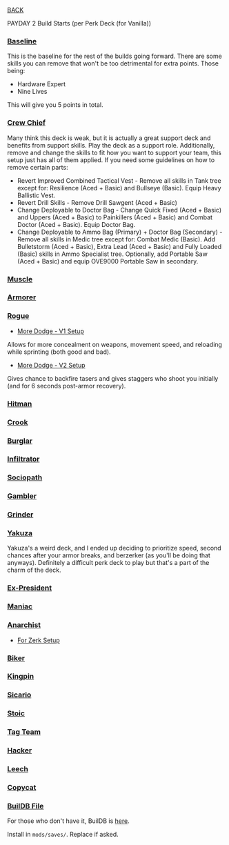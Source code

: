 
[BACK](..)

PAYDAY 2 Build Starts (per Perk Deck (for Vanilla))

### [Baseline](https://pd2builder.netlify.app/?s=0-4100081100010-51010-4100)

This is the baseline for the rest of the builds going forward. There are some skills you can remove that won't be too detrimental for extra points. Those being:

- Hardware Expert
- Nine Lives

This will give you 5 points in total.

### [Crew Chief](https://pd2builder.netlify.app/?s=1Q3I1000sz1000120-41010-4100&p=0&a=6&d=5)

Many think this deck is weak, but it is actually a great support deck and benefits from support skills. Play the deck as a support role. Additionally, remove and change the skills to fit how you want to support your team, this setup just has all of them applied. If you need some guidelines on how to remove certain parts:

- Revert Improved Combined Tactical Vest - Remove all skills in Tank tree except for: Resilience (Aced + Basic) and Bullseye (Basic). Equip Heavy Ballistic Vest.
- Revert Drill Skills - Remove Drill Sawgent (Aced + Basic)
- Change Deployable to Doctor Bag - Change Quick Fixed (Aced + Basic) and Uppers (Aced + Basic) to Painkillers (Aced + Basic) and Combat Doctor (Aced + Basic). Equip Doctor Bag.
- Change Deployable to Ammo Bag (Primary) + Doctor Bag (Secondary) - Remove all skills in Medic tree except for: Combat Medic (Basic). Add Bulletstorm (Aced + Basic), Extra Lead (Aced + Basic) and Fully Loaded (Basic) skills in Ammo Specialist tree. Optionally, add Portable Saw (Aced + Basic) and equip OVE9000 Portable Saw in secondary.

### [Muscle](https://pd2builder.netlify.app/?s=003I100081100010-51010-4100&p=1&a=3)

### [Armorer](https://pd2builder.netlify.app/?s=0-410008N100010-51010-4100&p=2&a=6)

### [Rogue](https://pd2builder.netlify.app/?s=003I100081100010-6110-4100&p=3&a=0)

- [More Dodge - V1 Setup](https://pd2builder.netlify.app/?s=003I100081100010-5w710-4100&p=3&a=0)

Allows for more concealment on weapons, movement speed, and reloading while sprinting (both good and bad).

- [More Dodge - V2 Setup](https://pd2builder.netlify.app/?s=003I100081100010-5Eh10-4100&p=3&a=0)

Gives chance to backfire tasers and gives staggers who shoot you initially (and for 6 seconds post-armor recovery).

### [Hitman]()

### [Crook]()

### [Burglar]()

### [Infiltrator]()

### [Sociopath]()

### [Gambler]()

### [Grinder]()

### [Yakuza](https://pd2builder.netlify.app/?s=0-4100081100010-55g01000158&p=b&a=0&t=6)

Yakuza's a weird deck, and I ended up deciding to prioritize speed, second chances after your armor breaks, and berzerker (as you'll be doing that anyways). Definitely a difficult perk deck to play but that's a part of the charm of the deck. 

### [Ex-President]()

### [Maniac]()

### [Anarchist](https://pd2builder.netlify.app/?s=0038100081100010-51010-4100&p=e&a=0)

- [For Zerk Setup](https://pd2builder.netlify.app/?s=0038100081100010-51010-4158&p=e&a=0&t=6)

### [Biker]()

### [Kingpin]()

### [Sicario]()

### [Stoic](https://pd2builder.netlify.app/?s=003I100081100010-51010-4100&p=i&a=3&t=c)

### [Tag Team]()

### [Hacker]()

### [Leech]()

### [Copycat]()

### [BuilDB File](./dl/buildb_builds.txt)

For those who don't have it, BuilDB is [here](https://pd2mods.z77.fr/buildb.html).

Install in `mods/saves/`. Replace if asked.